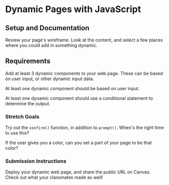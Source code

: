 # Dynamic Pages with JavaScript

## Setup and Documentation

Review your page's wireframe. Look at the content, and select a few places where you could add in something dynamic.

## Requirements

Add at least 3 dynamic components to your web page. These can be based on user input, or other dynamic input data.

At least one dynamic component should be based on user input.

At least one dynamic component should use a conditional statement to determine the output.

### Stretch Goals

Try out the `confirm()` function, in addition to `prompt()`. When's the right time to use this?

If the user gives you a color, can you set a part of your page to be that color?

### Submission Instructions

Deploy your dynamic web page, and share the public URL on Canvas. Check out what your classmates made as well!
